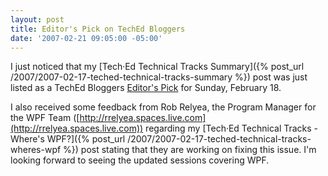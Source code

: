 ```yaml
---
layout: post
title: Editor's Pick on TechEd Bloggers
date: '2007-02-21 09:05:00 -05:00'
---
```


I just noticed that my [Tech·Ed Technical Tracks Summary]({% post_url /2007/2007-02-17-teched-technical-tracks-summary %}) post was just listed as a TechEd Bloggers [Editor's Pick](http://techedbloggers.net/Editors_Picks.category) for Sunday, February 18.

I also received some feedback from Rob Relyea, the Program Manager for the WPF Team ([http://rrelyea.spaces.live.com](http://rrelyea.spaces.live.com)) regarding my [Tech·Ed Technical Tracks - Where's WPF?]({% post_url /2007/2007-02-17-teched-technical-tracks-wheres-wpf %}) post stating that they are working on fixing this issue. I'm looking forward to seeing the updated sessions covering WPF.

